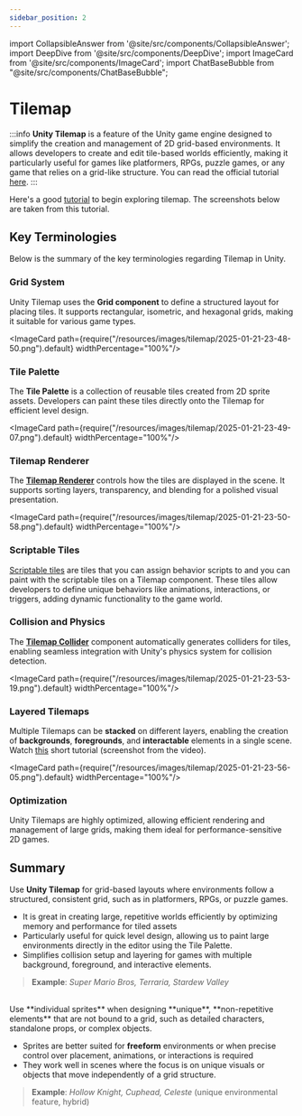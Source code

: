 ```yaml
---
sidebar_position: 2
---
```


import CollapsibleAnswer from '@site/src/components/CollapsibleAnswer';
import DeepDive from '@site/src/components/DeepDive';
import ImageCard from '@site/src/components/ImageCard';
import ChatBaseBubble from "@site/src/components/ChatBaseBubble";

# Tilemap

:::info
**Unity Tilemap** is a feature of the Unity game engine designed to simplify the creation and management of 2D grid-based environments. It allows developers to create and edit tile-based worlds efficiently, making it particularly useful for games like platformers, RPGs, puzzle games, or any game that relies on a grid-like structure. You can read the official tutorial [here](https://learn.unity.com/tutorial/introduction-to-tilemaps#5f35935dedbc2a0894536cfe).
:::

Here's a good [tutorial](https://notslot.com/tutorials/2022/10/unity-tilemap) to begin exploring tilemap. The screenshots below are taken from this tutorial.

## Key Terminologies

Below is the summary of the key terminologies regarding Tilemap in Unity.

### Grid System

Unity Tilemap uses the **Grid component** to define a structured layout for placing tiles. It supports rectangular, isometric, and hexagonal grids, making it suitable for various game types.

<ImageCard path={require("/resources/images/tilemap/2025-01-21-23-48-50.png").default} widthPercentage="100%"/>

### Tile Palette

The **Tile Palette** is a collection of reusable tiles created from 2D sprite assets. Developers can paint these tiles directly onto the Tilemap for efficient level design.

<ImageCard path={require("/resources/images/tilemap/2025-01-21-23-49-07.png").default} widthPercentage="100%"/>

### Tilemap Renderer

The [**Tilemap Renderer**](https://docs.unity3d.com/6000.0/Documentation/Manual/tilemaps/work-with-tilemaps/tilemap-renderer-reference.html) controls how the tiles are displayed in the scene. It supports sorting layers, transparency, and blending for a polished visual presentation.

<ImageCard path={require("/resources/images/tilemap/2025-01-21-23-50-58.png").default} widthPercentage="100%"/>

### Scriptable Tiles

[Scriptable tiles](https://docs.unity3d.com/6000.0/Documentation/Manual/tilemaps/tiles-for-tilemaps/scriptable-tiles/create-scriptable-tile.html) are tiles that you can assign behavior scripts to and you can paint with the scriptable tiles on a Tilemap component. These tiles allow developers to define unique behaviors like animations, interactions, or triggers, adding dynamic functionality to the game world.

### Collision and Physics

The [**Tilemap Collider**](https://docs.unity3d.com/6000.0/Documentation/Manual/tilemaps/work-with-tilemaps/tilemap-collider-2d-reference.html) component automatically generates colliders for tiles, enabling seamless integration with Unity's physics system for collision detection.

<ImageCard path={require("/resources/images/tilemap/2025-01-21-23-53-19.png").default} widthPercentage="100%"/>

### Layered Tilemaps

Multiple Tilemaps can be **stacked** on different layers, enabling the creation of **backgrounds**, **foregrounds**, and **interactable** elements in a single scene. Watch [this](https://www.youtube.com/watch?v=m_NjNJ7N11Q) short tutorial (screenshot from the video).

<ImageCard path={require("/resources/images/tilemap/2025-01-21-23-56-05.png").default} widthPercentage="100%"/>

### Optimization

Unity Tilemaps are highly optimized, allowing efficient rendering and management of large grids, making them ideal for performance-sensitive 2D games.

## Summary

Use **Unity Tilemap** for grid-based layouts where environments follow a structured, consistent grid, such as in platformers, RPGs, or puzzle games.

- It is great in creating large, repetitive worlds efficiently by optimizing memory and performance for tiled assets
- Particularly useful for <span class="orange-bold">quick level design</span>, allowing us to paint large environments directly in the editor using the Tile Palette.
- Simplifies collision setup and layering for games with multiple background, foreground, and interactive elements.

> **Example**: _Super Mario Bros, Terraria, Stardew Valley_

<br/>
Use **individual sprites** when designing **unique**, **non-repetitive elements** that are not bound to a grid, such as detailed characters, standalone props, or complex objects.

- Sprites are better suited for **freeform** environments or when precise control over placement, animations, or interactions is required
- They work well in scenes where the focus is on unique visuals or objects that move independently of a grid structure.

> **Example**: _Hollow Knight, Cuphead, Celeste_ (unique environmental feature, hybrid)
